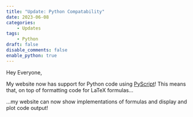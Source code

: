 ```yaml
---
title: "Update: Python Compatability"
date: 2023-06-08
categories:
    - Updates
tags:
    - Python
draft: false
disable_comments: false
enable_python: true
---
```

<!-- Py-Config header -->
<head>
<py-config hidden src="pyconfig.toml">
[[fetch]]
files = ["./updatecode.py", "./reunion.wav"]
</py-config>
</head>

<!-- Content -->

Hey Everyone,

My website now has support for Python code using [PyScript](https://pyscript.net/)! This means that, on top of formatting code for LaTeX formulas...

<div id="test"></div>
<div id="plot"></div>
<py-script src="updatecode.py"></py-script>

...my website can now show implementations of formulas and display and plot code output!





